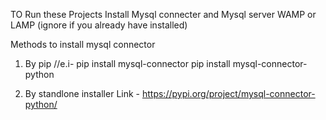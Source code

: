 TO Run these Projects
Install Mysql connecter and Mysql server WAMP or LAMP (ignore if you already have installed)

Methods to install mysql connector
1. By pip  //e.i- 
pip install mysql-connector
pip install mysql-connector-python

2. By standlone installer
Link - https://pypi.org/project/mysql-connector-python/
